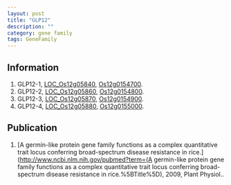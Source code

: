 ```yaml
---
layout: post
title: "GLP12"
description: ""
category: gene family
tags: GeneFamily
---
```


## Information
1. GLP12-1, [LOC_Os12g05840](http://rice.plantbiology.msu.edu/cgi-bin/ORF_infopage.cgi?orf=LOC_Os12g05840), [Os12g0154700](http://rapdb.dna.affrc.go.jp/viewer/gbrowse_details/irgsp1?name=Os12g0154700).
2. GLP12-2, [LOC_Os12g05860](http://rice.plantbiology.msu.edu/cgi-bin/ORF_infopage.cgi?orf=LOC_Os12g05860), [Os12g0154800](http://rapdb.dna.affrc.go.jp/viewer/gbrowse_details/irgsp1?name=Os12g0154800).
3. GLP12-3, [LOC_Os12g05870](http://rice.plantbiology.msu.edu/cgi-bin/ORF_infopage.cgi?orf=LOC_Os12g05870), [Os12g0154900](http://rapdb.dna.affrc.go.jp/viewer/gbrowse_details/irgsp1?name=Os12g0154900).
4. GLP12-4, [LOC_Os12g05880](http://rice.plantbiology.msu.edu/cgi-bin/ORF_infopage.cgi?orf=LOC_Os12g05880), [Os12g0155000](http://rapdb.dna.affrc.go.jp/viewer/gbrowse_details/irgsp1?name=Os12g0155000).

## Publication
1. [A germin-like protein gene family functions as a complex quantitative trait locus conferring broad-spectrum disease resistance in rice.](http://www.ncbi.nlm.nih.gov/pubmed?term=(A germin-like protein gene family functions as a complex quantitative trait locus conferring broad-spectrum disease resistance in rice.%5BTitle%5D), 2009, Plant Physiol..


